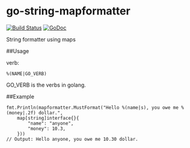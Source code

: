 # go-string-mapformatter

[![Build Status](https://travis-ci.org/yangchenxing/go-string-mapformatter.svg?branch=master)](https://travis-ci.org/yangchenxing/go-string-mapformatter)
[![GoDoc](http://godoc.org/github.com/yangchenxing/go-string-mapformatter?status.svg)](http://godoc.org/github.com/yangchenxing/go-string-mapformatter)

String formatter using maps

##Usage

verb:

    %(NAME|GO_VERB)

GO_VERB is the verbs in golang.

##Example

    fmt.Println(mapformatter.MustFormat("Hello %(name|s), you owe me %(money|.2f) dollar.",
        map[string]interface{}{
            "name": "anyone",
            "money": 10.3,
        }))
    // Output: Hello anyone, you owe me 10.30 dollar.